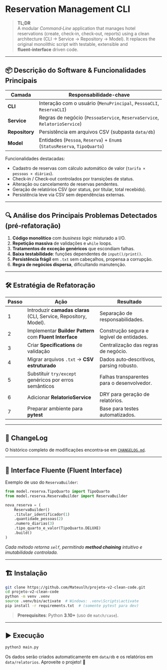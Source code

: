 # Reservation Management CLI

> **TL;DR**  
> A modular *Command‑Line* application that manages hotel reservations (create, check‑in, check‑out, reports) using a clean architecture (CLI → Service → Repository → Model). It replaces the original monolithic script with testable, extensible and **fluent‑interface** driven code.

---

## 📦 Descrição do Software & Funcionalidades Principais

| Camada        | Responsabilidade-chave                                   |
|---------------|----------------------------------------------------------|
| **CLI**       | Interação com o usuário (`MenuPrincipal`, `PessoaCLI`, `ReservaCLI`) |
| **Service**   | Regras de negócio (`PessoaService`, `ReservaService`, `RelatorioService`) |
| **Repository**| Persistência em arquivos CSV (subpasta `data/db`)        |
| **Model**     | Entidades (`Pessoa`, `Reserva`) + `Enum`s (`StatusReserva`, `TipoQuarto`) |

Funcionalidades destacadas:

* Cadastro de reservas com cálculo automático de valor (`tarifa × pessoas × diárias`).
* Check‑in / Check‑out controlados por transições de status.
* Alteração ou cancelamento de reservas pendentes.
* Geração de relatórios CSV (por status, por titular, total recebido).
* Persistência leve via CSV sem dependências externas.

---

## 🔍 Análise dos Principais Problemas Detectados (pré‑refatoração)

1. **Código monolítico** com *business logic* misturado a I/O.
2. **Repetição massiva** de validações e `while` loops.
3. **Tratamentos de exceção genéricos** que escondiam falhas.
4. **Baixa testabilidade**: funções dependentes de `input()/print()`.
5. **Persistência frágil** em `.txt` sem cabeçalhos, propensa a corrupção.
6. **Regra de negócios dispersa**, dificultando manutenção.

---

## 🛠️ Estratégia de Refatoração

| Passo | Ação | Resultado |
|-------|------|-----------|
| 1 | Introduzir **camadas claras** (CLI, Service, Repository, Model). | Separação de responsabilidades. |
| 2 | Implementar **Builder Pattern** com **Fluent Interface** | Construção segura e legível de entidades. |
| 3 | Criar **Specifications** de validação | Centralização das regras de negócio. |
| 4 | Migrar arquivos `.txt` → **CSV estruturado** | Dados auto‑descritivos, parsing robusto. |
| 5 | Substituir `try/except` genéricos por erros semânticos | Falhas transparentes para o desenvolvedor. |
| 6 | Adicionar **RelatorioService** | DRY para geração de relatórios. |
| 7 | Preparar ambiente para **pytest** | Base para testes automatizados. |

---

## 📑 ChangeLog

O histórico completo de modificações encontra‑se em [`CHANGELOG.md`](CHANGELOG.md).

---

## 🚀 Interface Fluente (Fluent Interface)

Exemplo de uso do `ReservaBuilder`:

```python
from model.reserva.TipoQuarto import TipoQuarto
from model.reserva.ReservaBuilder import ReservaBuilder

nova_reserva = (
    ReservaBuilder()
    .titular_identificador(1)
    .quantidade_pessoas(2)
    .numero_diarias(3)
    .tipo_quarto_e_valor(TipoQuarto.DELUXE)
    .build()
)
```

*Cada método retorna `self`, permitindo **method chaining** intuitivo e imutabilidade controlada.*

---

## 🏗️ Instalação

```bash
git clone https://github.com/Mateuslh/projeto-v2-clean-code.git
cd projeto-v2-clean-code
python -m venv .venv
source .venv/bin/activate  # Windows: .venv\Scripts\activate
pip install -r requirements.txt  # (somente pytest para dev)
```

> **Prerequisites**: Python **3.10+** (uso de `match/case`).

---

## ▶️ Execução

```bash
python3 main.py
```

Os dados serão criados automaticamente em `data/db` e os relatórios em `data/relatorios`.
Aproveite o projeto! 🎉
